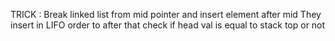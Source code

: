 TRICK : Break linked list from mid pointer and insert element after mid
They insert in LIFO order to after that check if head val is equal to stack top or not